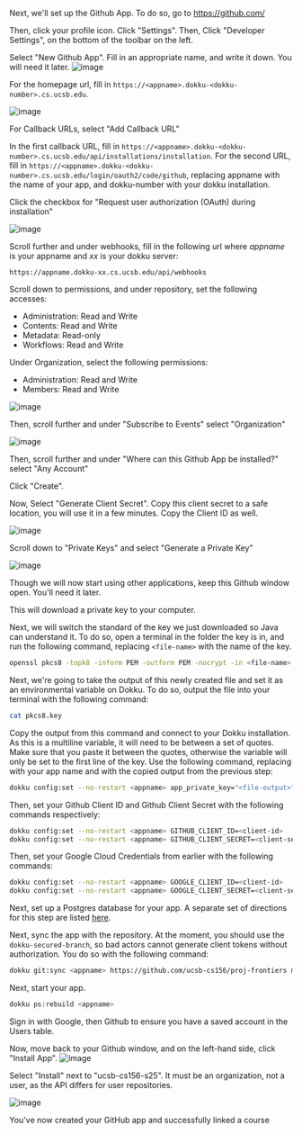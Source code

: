 Next, we'll set up the Github App. To do so, go to https://github.com/

Then, click your profile icon. Click "Settings". Then, Click "Developer Settings", on the bottom of the toolbar on the left.

Select "New Github App". Fill in an appropriate name, and write it down. You will need it later.
![image](https://github.com/user-attachments/assets/3d0fe501-318c-4907-a267-eff44f06f17a)


For the homepage url, fill in `https://<appname>.dokku-<dokku-number>.cs.ucsb.edu`.

![image](https://github.com/user-attachments/assets/c0e06e2a-2aad-4b3a-af55-46448ed571ee)



For Callback URLs, select "Add Callback URL"


In the first callback URL, fill in `https://<appname>.dokku-<dokku-number>.cs.ucsb.edu/api/installations/installation`. For the second URL, fill in `https://<appname>.dokku-<dokku-number>.cs.ucsb.edu/login/oauth2/code/github`, replacing appname with the name of your app, and dokku-number with your dokku installation.

Click the checkbox for "Request user authorization (OAuth) during installation"

![image](https://github.com/user-attachments/assets/05e47776-b71b-40fb-a247-f42f609fcd13)

Scroll further and under webhooks, fill in the following url where *appname* is your appname and *xx* is your dokku server:
```
https://appname.dokku-xx.cs.ucsb.edu/api/webhooks
```

Scroll down to permissions, and under repository, set the following accesses:
- Administration: Read and Write
- Contents: Read and Write
- Metadata: Read-only
- Workflows: Read and Write

Under Organization, select the following permissions:
- Administration: Read and Write
- Members: Read and Write


![image](https://github.com/user-attachments/assets/5ba94bdb-d4ce-4911-a80f-248e8e231a24)

Then, scroll further and under "Subscribe to Events" select "Organization"

![image](https://github.com/user-attachments/assets/65491ad0-ef2b-4542-891b-852365f2366b)


Then, scroll further and under "Where can this Github App be installed?" select "Any Account"

Click "Create".

Now, Select "Generate Client Secret". Copy this client secret to a safe location, you will use it in a few minutes. Copy the Client ID as well.

![image](https://github.com/user-attachments/assets/856cf882-b6f3-44a5-b70b-115531bb8cae)


Scroll down to "Private Keys" and select "Generate a Private Key"

![image](https://github.com/user-attachments/assets/7c2b958a-f912-4972-af63-9ff2c30339cd)


Though we will now start using other applications, keep this Github window open. You'll need it later.

This will download a private key to your computer.

Next, we will switch the standard of the key we just downloaded so Java can understand it.
To do so, open a terminal in the folder the key is in, and run the following command, replacing `<file-name>` with the name of the key.
```bash
openssl pkcs8 -topk8 -inform PEM -outform PEM -nocrypt -in <file-name> -out pkcs8.key
```

Next, we're going to take the output of this newly created file and set it as an environmental variable on Dokku. To do so, output the file into your terminal with the following command:
```bash
cat pkcs8.key
```

Copy the output from this command and connect to your Dokku installation. As this is a multiline variable, it will need to be between a set of quotes. Make sure that you paste it between the quotes, otherwise the variable will only be set to the first line of the key. Use the following command, replacing <appname> with your app name and <file-output> with the copied output from the previous step:
```bash
dokku config:set --no-restart <appname> app_private_key="<file-output>"
```

Then, set your Github Client ID and Github Client Secret with the following commands respectively:
```bash
dokku config:set --no-restart <appname> GITHUB_CLIENT_ID=<client-id>
dokku config:set --no-restart <appname> GITHUB_CLIENT_SECRET=<client-secret>
```

Then, set your Google Cloud Credentials from earlier with the following commands:
```bash
dokku config:set --no-restart <appname> GOOGLE_CLIENT_ID=<client-id>
dokku config:set --no-restart <appname> GOOGLE_CLIENT_SECRET=<client-secret>
```

Next, set up a Postgres database for your app. A separate set of directions for this step are listed [here](https://ucsb-cs156.github.io/topics/dokku/postgres_database.html#postgres-database---how-to-deploy-a-postgres-database).

Next, sync the app with the repository. At the moment, you should use the `dokku-secured-branch`, so bad actors cannot generate client tokens without authorization. You do so with the following command:
```bash
dokku git:sync <appname> https://github.com/ucsb-cs156/proj-frontiers main
```

Next, start your app.
```bash
dokku ps:rebuild <appname>
```

Sign in with Google, then Github to ensure you have a saved account in the Users table. 


Now, move back to your Github window, and on the left-hand side, click "Install App".
![image](https://github.com/user-attachments/assets/b61b180f-a905-4ff2-a4de-b5f423407eff)

Select "Install" next to "ucsb-cs156-s25". It must be an organization, not a user, as the API differs for user repositories.

![image](https://github.com/user-attachments/assets/f08c5c1a-efca-4b67-be2f-9c0120099752)

You've now created your GitHub app and successfully linked a course
